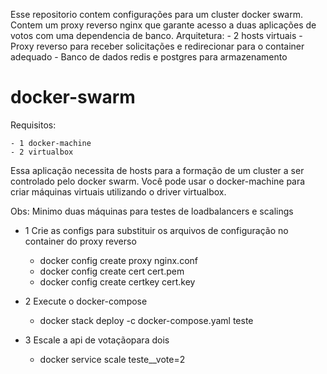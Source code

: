 Esse repositorio contem configurações para um cluster docker swarm.
Contem um proxy reverso nginx que garante acesso a duas aplicações de votos com uma dependencia de banco.
Arquitetura:
	- 2 hosts virtuais
	- Proxy reverso para receber solicitações e redirecionar para o container adequado
	- Banco de dados redis e postgres para armazenamento



# docker-swarm
Requisitos:

	- 1 docker-machine
	- 2 virtualbox

Essa aplicação necessita de hosts para a formação de um cluster a ser controlado pelo docker swarm. Você pode usar o docker-machine para criar máquinas virtuais utilizando o driver virtualbox.

Obs: Minimo duas máquinas para testes de loadbalancers e scalings

- 1 Crie as configs para substituir os arquivos de configuração no container do proxy reverso
	- docker config create proxy nginx.conf
	- docker config create cert cert.pem
	- docker config create certkey cert.key

- 2 Execute o docker-compose
	- docker stack deploy -c docker-compose.yaml teste
- 3 Escale a api de votaçãopara dois
	- docker service scale teste__vote=2

